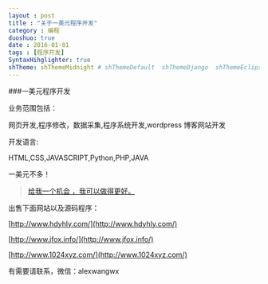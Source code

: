 ```yaml
---
layout : post
title : "关于一美元程序开发"
category : 编程
duoshuo: true
date : 2016-01-01
tags : [程序开发]
SyntaxHihglighter: true
shTheme: shThemeMidnight # shThemeDefault  shThemeDjango  shThemeEclipse  shThemeEmacs  shThemeFadeToGrey  shThemeMidnight  shThemeRDark
---
```

###一美元程序开发

业务范围包括：

网页开发,程序修改，数据采集,程序系统开发,wordpress 博客网站开发

开发语言:

HTML,CSS,JAVASCRIPT,Python,PHP,JAVA

一美元不多！

>[给我一个机会 ，我可以做得更好。](/)

出售下面网站以及源码程序：

[http://www.hdyhly.com/](http://www.hdyhly.com/)

[http://www.jfox.info/](http://www.jfox.info/)

[http://www.1024xyz.com/](http://www.1024xyz.com/)

有需要请联系，微信：alexwangwx

